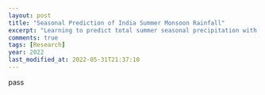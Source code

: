 ```yaml
---
layout: post
title: "Seasonal Prediction of India Summer Monsoon Rainfall"
excerpt: "Learning to predict total summer seasonal precipitation with Extreme Learning Machine (ELM) "
comments: true
tags: [Research]
year: 2022
last_modified_at: 2022-05-31T21:37:10
---
```


pass

